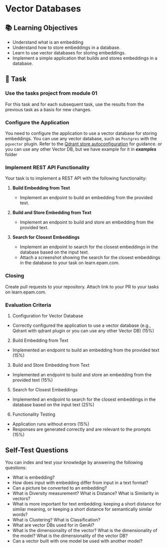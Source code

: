 # Vector Databases

## 📚 Learning Objectives
- Understand what is an embedding
- Understand how to store embeddings in a database.
- Learn to use vector databases for storing embeddings.
- Implement a simple application that builds and stores embeddings in a database.

## 📑 Task

### Use the tasks project from module 01
For this task and for each subsequent task, use the results from the previous task as a basis for new changes.

### Configure the Application
You need to configure the application to use a vector database for storing embeddings. You can use any vector database, such as `Postgres` with the `pgvector` plugin. 
Refer to the [Qdrant store autoconfiguration](https://github.com/qdrant/java-client?tab=readme-ov-file) for guidance. or you can use any other Vector DB, but we have example for it in _**examples**_ folder

### Implement REST API Functionality
Your task is to implement a REST API with the following functionality:

1. **Build Embedding from Text**
   - Implement an endpoint to build an embedding from the provided text.

2. **Build and Store Embedding from Text**
   - Implement an endpoint to build and store an embedding from the provided text.

3. **Search for Closest Embeddings**
   - Implement an endpoint to search for the closest embeddings in the database based on the input text.
   - Attach a screenshot showing the search for the closest embeddings in the database to your task on learn.epam.com.

### Closing
Create pull requests to your repository.
Attach link to your PR to your tasks on learn.epam.com.

### Evaluation Criteria
1. Configuration for Vector Database
- Correctly configured the application to use a vector database (e.g., Qdrant with qdrant plugin or you can use any other Vector DB) (15%)

2. Build Embedding from Text
- Implemented an endpoint to build an embedding from the provided text (15%)

3. Build and Store Embedding from Text
- Implemented an endpoint to build and store an embedding from the provided text (15%)

5. Search for Closest Embeddings
- Implemented an endpoint to search for the closest embeddings in the database based on the input text (25%)

6. Functionality Testing
- Application runs without errors (15%)
- Responses are generated correctly and are relevant to the prompts (15%)

## Self-Test Questions
You can index and test your knowledge by answering the following questions:
- What is embedding?
- How does input with embedding differ from input in a text format?
- Can a picture be converted to an embedding?
- What is Diversity measurement? What is Distance? What is Similarity in vectors?
- What is more important for text embedding: keeping a short distance for similar meaning, or keeping a short distance for semantically similar words?
- What is Clustering? What is Classification?
- What are vector DBs used for in GenAI?
- What is the dimensionality of the vector? What is the dimensionality of the model? What is the dimensionality of the vector DB?
- Can a vector built with one model be used with another model?